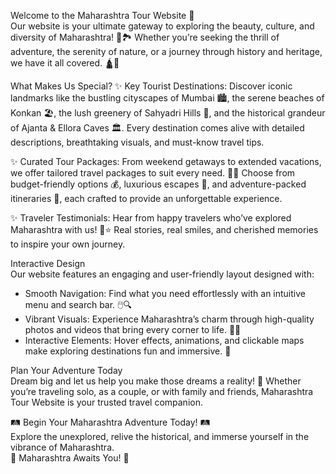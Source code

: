 Welcome to the Maharashtra Tour Website 🌟  
Our website is your ultimate gateway to exploring the beauty, culture, and diversity of Maharashtra! 🌴🏞️ Whether you’re seeking the thrill of adventure, the serenity of nature, or a journey through history and heritage, we have it all covered. 🛕🎨  

What Makes Us Special?
✨ Key Tourist Destinations: Discover iconic landmarks like the bustling cityscapes of Mumbai 🏙️, the serene beaches of Konkan 🏖️, the lush greenery of Sahyadri Hills 🌄, and the historical grandeur of Ajanta & Ellora Caves 🏛️. Every destination comes alive with detailed descriptions, breathtaking visuals, and must-know travel tips.  
   
✨ Curated Tour Packages: From weekend getaways to extended vacations, we offer tailored travel packages to suit every need. 🧳📅 Choose from budget-friendly options 💰, luxurious escapes 💎, and adventure-packed itineraries 🎢, each crafted to provide an unforgettable experience.  

✨ Traveler Testimonials: Hear from happy travelers who’ve explored Maharashtra with us! 💬⭐ Real stories, real smiles, and cherished memories to inspire your own journey.  

Interactive Design  
Our website features an engaging and user-friendly layout designed with:  
- Smooth Navigation: Find what you need effortlessly with an intuitive menu and search bar. 🖱️🔍  
- Vibrant Visuals: Experience Maharashtra’s charm through high-quality photos and videos that bring every corner to life. 📸🎥  
- Interactive Elements: Hover effects, animations, and clickable maps make exploring destinations fun and immersive. 🎯  

Plan Your Adventure Today  
Dream big and let us help you make those dreams a reality! 🌟 Whether you’re traveling solo, as a couple, or with family and friends, Maharashtra Tour Website is your trusted travel companion.  

🛤️ Begin Your Maharashtra Adventure Today! 🛤️  
Explore the unexplored, relive the historical, and immerse yourself in the vibrance of Maharashtra.  
🌟 Maharashtra Awaits You! 🌟
